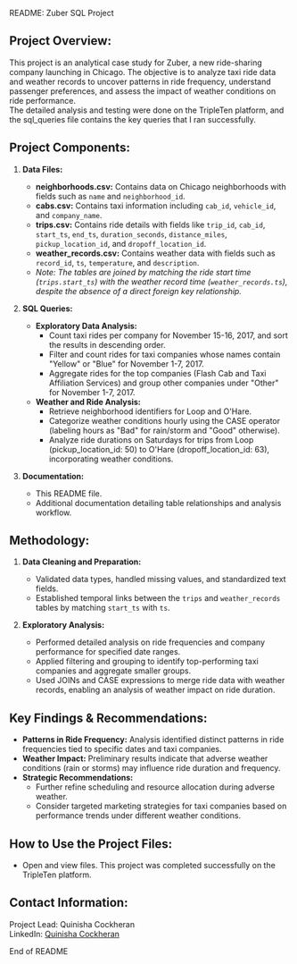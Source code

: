 README: Zuber SQL Project

Project Overview:
-----------------
This project is an analytical case study for Zuber, a new ride-sharing company launching in Chicago. The objective is to analyze taxi ride data and weather records to uncover patterns in ride frequency, understand passenger preferences, and assess the impact of weather conditions on ride performance.  
The detailed analysis and testing were done on the TripleTen platform, and the sql_queries file contains the key queries that I ran successfully.  

Project Components:
-------------------
1. **Data Files:**
   - **neighborhoods.csv:** Contains data on Chicago neighborhoods with fields such as `name` and `neighborhood_id`.
   - **cabs.csv:** Contains taxi information including `cab_id`, `vehicle_id`, and `company_name`.
   - **trips.csv:** Contains ride details with fields like `trip_id`, `cab_id`, `start_ts`, `end_ts`, `duration_seconds`, `distance_miles`, `pickup_location_id`, and `dropoff_location_id`.
   - **weather_records.csv:** Contains weather data with fields such as `record_id`, `ts`, `temperature`, and `description`.
   - *Note: The tables are joined by matching the ride start time (`trips.start_ts`) with the weather record time (`weather_records.ts`), despite the absence of a direct foreign key relationship.*

2. **SQL Queries:**
   - **Exploratory Data Analysis:**
     - Count taxi rides per company for November 15-16, 2017, and sort the results in descending order.
     - Filter and count rides for taxi companies whose names contain "Yellow" or "Blue" for November 1-7, 2017.
     - Aggregate rides for the top companies (Flash Cab and Taxi Affiliation Services) and group other companies under "Other" for November 1-7, 2017.
   - **Weather and Ride Analysis:**
     - Retrieve neighborhood identifiers for Loop and O'Hare.
     - Categorize weather conditions hourly using the CASE operator (labeling hours as "Bad" for rain/storm and "Good" otherwise).
     - Analyze ride durations on Saturdays for trips from Loop (pickup_location_id: 50) to O'Hare (dropoff_location_id: 63), incorporating weather conditions.

3. **Documentation:**
   - This README file.
   - Additional documentation detailing table relationships and analysis workflow.

Methodology:
------------
1. **Data Cleaning and Preparation:**
   - Validated data types, handled missing values, and standardized text fields.
   - Established temporal links between the `trips` and `weather_records` tables by matching `start_ts` with `ts`.

2. **Exploratory Analysis:**
   - Performed detailed analysis on ride frequencies and company performance for specified date ranges.
   - Applied filtering and grouping to identify top-performing taxi companies and aggregate smaller groups.
   - Used JOINs and CASE expressions to merge ride data with weather records, enabling an analysis of weather impact on ride duration.

Key Findings & Recommendations:
-------------------------------
- **Patterns in Ride Frequency:** Analysis identified distinct patterns in ride frequencies tied to specific dates and taxi companies.
- **Weather Impact:** Preliminary results indicate that adverse weather conditions (rain or storms) may influence ride duration and frequency.
- **Strategic Recommendations:** 
  - Further refine scheduling and resource allocation during adverse weather.
  - Consider targeted marketing strategies for taxi companies based on performance trends under different weather conditions.

How to Use the Project Files:
-----------------------------
- Open and view files. This project was completed successfully on the TripleTen platform.

Contact Information:
--------------------
Project Lead: Quinisha Cockheran  
LinkedIn: [Quinisha Cockheran](https://www.linkedin.com/in/quinisha-cockheran)

End of README
